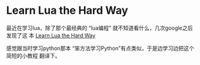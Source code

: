 Learn Lua the Hard Way
=======================

最近在学习lua，除了那个最经典的 “lua编程” 就不知道看什么，几次google之后发现了这
本 [Learn Lua the Hard Way](http://www.phailed.me/2011/02/learn-lua-the-hard-way-1/#tut1)

感觉跟当时学习python那本 “笨方法学习Python”有点类似，于是边学习边把这个简短的小教程
翻译下。
